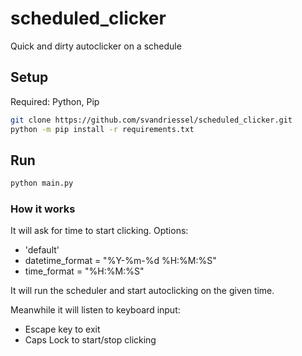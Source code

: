 # scheduled_clicker

Quick and dirty autoclicker on a schedule

## Setup

Required: Python, Pip

```bash
git clone https://github.com/svandriessel/scheduled_clicker.git
python -m pip install -r requirements.txt
```

## Run

```bash
python main.py
```

### How it works

It will ask for time to start clicking. Options:
- 'default'
- datetime_format = "%Y-%m-%d %H:%M:%S"
- time_format = "%H:%M:%S"

It will run the scheduler and start autoclicking on the given time.

Meanwhile it will listen to keyboard input:
- Escape key to exit
- Caps Lock to start/stop clicking
